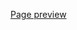 [Page preview](https://html-preview.github.io/?url=https://github.com/Barquena/WebProjects/blob/main/coffeeShop/index.html)

